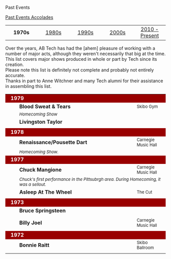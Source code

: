Past Events
<div class = "title-header">
  <p class="text-justify"> 
  <a href="#" class="current"> Past Events </a> 
   <a href="/accolades"> Accolades </a>
  </p>
</div>

<table align=center width="100%">
  <tr>
    <td width=20%>
      <center><b>1970s</b></center>
    </td>
    <td width=20%>
      <center><a href="/events80" %}>1980s</a></center>
    </td>
    <td width=20%>
      <center><a href="/events90" %}>1990s</a></center>
    </td>
    <td width=20%>
      <center><a href="/events00" %}>2000s</a></center>
    </td>
    <td width=20%>
      <center><a href="/events" %}>2010 - Present</a></center>
    </td>
  </tr>
</table>

Over the years, AB Tech has had the [ahem] pleasure of working with a number
of major acts, although they weren't necessarily that big at the time. This
list covers major shows produced in whole or part by Tech since its
creation.  
Please note this list is definitely not complete and probably not entirely
accurate.  
Thanks in part to Anne Witchner and many Tech alumni for their assistance in
assembling this list.


<table cellspacing="5" cellpadding="2" width="100%">

  <tr>
    <td colspan="4" bgcolor="#990000" align="left"><font color="#FFFFFF"><b>
      &nbsp;&nbsp;1979</b></font></td>
  </tr>
  <tr>
    <td width="20"></td>
    <td width="70%"><b>Blood Sweat &amp; Tears</b></td>
    <td nowrap><font size="-1"></font></td>
    <td><font size="-1">Skibo Gym</font></td>
  </tr>
  <tr>
    <td width="20"></td>
    <td colspan="3"><font size="-1"><i>Homecoming Show</i></font></td>
  </tr>
  <tr>
    <td width="20"></td>
    <td width="70%"><b>Livingston Taylor</b></td>
    <td nowrap><font size="-1"></font></td>
    <td><font size="-1"></font></td>
  </tr>
  <tr>
    <td width="20"></td>
    <td colspan="3"><font size="-1"><i> </i></font></td>
  </tr>

  <tr>
    <td colspan="4" bgcolor="#990000" align="left"><font color="#FFFFFF"><b>
      &nbsp;&nbsp;1978</b></font></td>
  </tr>
  <tr>
    <td width="20"></td>
    <td width="70%"><b>Renaissance/Pousette Dart</b></td>
    <td nowrap><font size="-1"></font></td>
    <td><font size="-1">Carnegie Music Hall</font></td>
  </tr>
  <tr>
    <td width="20"></td>
    <td colspan="3"><font size="-1"><i>Homecoming Show.</i></font></td>
  </tr>

  <tr>
    <td colspan="4" bgcolor="#990000" align="left"><font color="#FFFFFF"><b>
      &nbsp;&nbsp;1977</b></font></td>
  </tr>
  <tr>
    <td width="20"></td>
    <td width="70%"><b>Chuck Mangione</b></td>
    <td nowrap><font size="-1"></font></td>
    <td><font size="-1">Carnegie Music Hall</font></td>
  </tr>
  <tr>
    <td width="20"></td>
    <td colspan="3"><font size="-1"><i>Chuck's first performance in the
      Pittsubrgh area. During Homecoming, it was a sellout.</i></font></td>
  </tr>
  <tr>
    <td width="20"></td>
    <td width="70%"><b>Asleep At The Wheel</b></td>
    <td nowrap><font size="-1"></font></td>
    <td><font size="-1">The Cut</font></td>
  </tr>
  <tr>
    <td width="20"></td>
    <td colspan="3"><font size="-1"><i></i></font></td>
  </tr>

  <tr>
    <td colspan="4" bgcolor="#990000" align="left"><font color="#FFFFFF"><b>
      &nbsp;&nbsp;1973</b></font></td>
  </tr>
  <tr>
    <td width="20"></td>
    <td width="70%"><b>Bruce Springsteen</b></td>
    <td nowrap><font size="-1"></font></td>
    <td><font size="-1"></font></td>
  </tr>
  <tr>
    <td width="20"></td>
    <td colspan="3"><font size="-1"><i></i></font></td>
  </tr>
  <tr>
    <td width="20"></td>
    <td width="70%"><b>Billy Joel</b></td>
    <td nowrap><font size="-1"></font></td>
    <td><font size="-1">Carnegie Music Hall</font></td>
  </tr>
  <tr>
    <td width="20"></td>
    <td colspan="3"><font size="-1"><i></i></font></td>
  </tr>

  <tr>
    <td colspan="4" bgcolor="#990000" align="left"><font color="#FFFFFF"><b>
      &nbsp;&nbsp;1972</b></font></td>
  </tr>
  <tr>
    <td width="20"></td>
    <td width="70%"><b>Bonnie Raitt</b></td>
    <td nowrap><font size="-1"></font></td>
    <td><font size="-1">Skibo Ballroom</font></td>
  </tr>
  <tr>
    <td width="20"></td>
    <td colspan="3"><font size="-1"><i></i></font></td>
  </tr>

</table>


